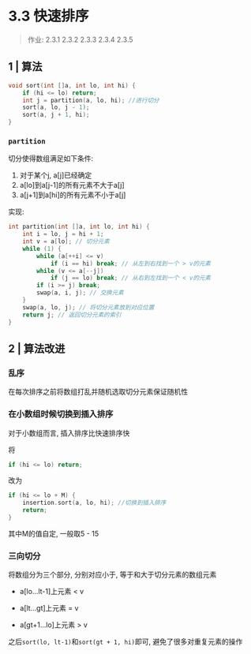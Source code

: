 # 3.3 快速排序

> 作业: 2.3.1 2.3.2 2.3.3 2.3.4 2.3.5

## 1 | 算法

```cpp
void sort(int []a, int lo, int hi) {
	if (hi <= lo) return;
    int j = partition(a, lo, hi); //进行切分
    sort(a, lo, j - 1);
    sort(a, j + 1, hi);
}
```

### `partition`

切分使得数组满足如下条件: 

1. 对于某个j, a[j]已经确定
2. a[lo]到a[j-1]的所有元素不大于a[j]
3. a[j+1]到a[hi]的所有元素不小于a[j]

实现:

```cpp
int partition(int []a, int lo, int hi) {
	int i = lo, j = hi + 1;
    int v = a[lo]; // 切分元素
    while (1) {
		while (a[++i] <= v) 
            if (i == hi) break; // 从左到右找到一个 > v的元素
        while (v <= a[--j])
            if (j == lo) break; // 从右到左找到一个 < v的元素
        if (i >= j) break;
        swap(a, i, j); // 交换元素
    }
    swap(a, lo, j); // 将切分元素放到对应位置
    return j; // 返回切分元素的索引
}
```

## 2 | 算法改进

### 乱序

在每次排序之前将数组打乱并随机选取切分元素保证随机性

### 在小数组时候切换到插入排序

对于小数组而言, 插入排序比快速排序快

将

```cpp
if (hi <= lo) return;
```

改为

```cpp
if (hi <= lo + M) {
    insertion.sort(a, lo, hi); //切换到插入排序
    return;
}
```

其中M的值自定, 一般取5 - 15

### 三向切分

将数组分为三个部分, 分别对应小于, 等于和大于切分元素的数组元素                                                                                                                                                                                                                                                                                                                                                                                                                                                                                                                                                                                                                                                                                                                                                                                                                                                                                                                                                                                                                                                                                                                                                                                                                                                                                                                                                                                                                                                                                                                                                                                                                                                                                                                                                                                                                                                                                                                                                                                                                                                                                                                                                                                                                                                         

- a[lo...lt-1]上元素 < v

- a[lt...gt]上元素 = v

- a[gt+1...lo]上元素 > v

之后`sort(lo, lt-1)`和`sort(gt + 1, hi)`即可, 避免了很多对重复元素的操作